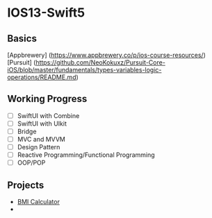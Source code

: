 # IOS13-Swift5

## Basics
[Appbrewery] (https://www.appbrewery.co/p/ios-course-resources/)
[Pursuit] (https://github.com/NeoKokuxz/Pursuit-Core-iOS/blob/master/fundamentals/types-variables-logic-operations/README.md)

## Working Progress
- [ ] SwiftUI with Combine 
- [ ] SwiftUI with UIkit
- [ ] Bridge 
- [ ] MVC and MVVM
- [ ] Design Pattern 
- [ ] Reactive Programming/Functional Programming
- [ ] OOP/POP

## Projects 
- [BMI Calculator](https://github.com/NeoKokuxz/IOS13-Swift5/tree/master/2.Classes%2C%20Inheritance%20%26%20Advanced%20Optionals/BMI-Calculator-iOS13-master)
- 
